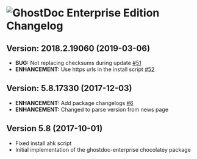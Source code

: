 # ![GhostDoc Enterprise Edition Changelog](https://img.shields.io/badge/GhostDoc%20Enterprise%20Edition-Package%20Changelog-blue.svg?style=for-the-badge)

## Version: 2018.2.19060 (2019-03-06)

- **BUG:** Not replacing checksums during update [#51](https://github.com/AdmiringWorm/chocolatey-packages/issues/51)
- **ENHANCEMENT:** Use https urls in the install script [#52](https://github.com/AdmiringWorm/chocolatey-packages/issues/52)

## Version: 5.8.17330 (2017-12-03)

- **ENHANCEMENT:** Add package changelogs [#6](https://github.com/AdmiringWorm/chocolatey-packages/issues/6)
- **ENHANCEMENT:** Changed to parse version from news page

## Version 5.8 (2017-10-01)

- Fixed install ahk script
- Initial implementation of the ghostdoc-enterprise chocolatey package
